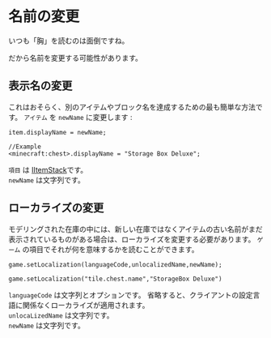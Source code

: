 # 名前の変更

いつも「胸」を読むのは面倒ですね。

だから名前を変更する可能性があります。

## 表示名の変更

これはおそらく、別のアイテムやブロック名を達成するための最も簡単な方法です。 `アイテム` を `newName` に変更します :

```zenscript
item.displayName = newName;

//Example
<minecraft:chest>.displayName = "Storage Box Deluxe";
```

`項目` は [IItemStack](/Vanilla/Items/IItemStack/)です。  
`newName` は文字列です。

## ローカライズの変更

モデリングされた在庫の中には、新しい在庫ではなくアイテムの古い名前がまだ表示されているものがある場合は、ローカライズを変更する必要があります。 `ゲーム` の項目でそれが何を意味するかを読むことができます。

```zenscript
game.setLocalization(languageCode,unlocalizedName,newName);

game.setLocalization("tile.chest.name","StorageBox Deluxe")
```

`languageCode` は文字列とオプションです。 省略すると、クライアントの設定言語に関係なくローカライズが適用されます。  
`unlocaLizedName` は文字列です。  
`newName` は文字列です。